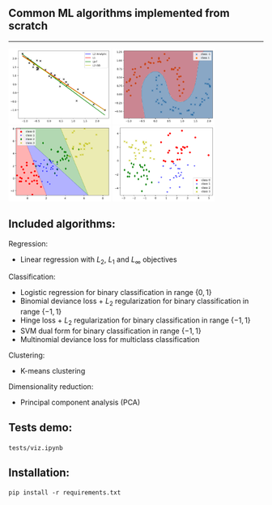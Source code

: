## Common ML algorithms implemented from scratch
------------------------------------------------
<img src="images/LinReg.png" width="40%"/> <img src="images/BinClass.png" width="40%"/> <img src="images/MulClass.png" width="40%"/> <img src="images/Kmeans.png" width="40%"/>

## Included algorithms:
Regression:
* Linear regression with $L_2$, $L_1$ and $L_{\infty}$ objectives

Classification:
* Logistic regression for binary classification in range $\{0,1\}$
* Binomial deviance loss + $L_2$ regularization for binary classification in range $\{-1,1\}$
* Hinge loss + $L_2$ regularization for binary classification in range $\{-1,1\}$
* SVM dual form for binary classification in range $\{-1,1\}$
* Multinomial deviance loss for multiclass classification

Clustering:
* K-means clustering

Dimensionality reduction:
* Principal component analysis (PCA)

## Tests demo:
`tests/viz.ipynb`

## Installation:
```
pip install -r requirements.txt
```